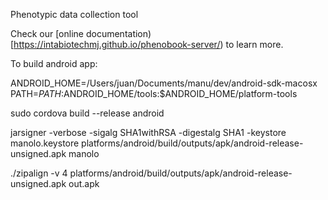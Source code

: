 
Phenotypic data collection tool

Check our [online documentation)[https://intabiotechmj.github.io/phenobook-server/)
to learn more. 

To build android app:

ANDROID_HOME=/Users/juan/Documents/manu/dev/android-sdk-macosx
PATH=${PATH}:$ANDROID_HOME/tools:$ANDROID_HOME/platform-tools

sudo cordova build --release android

jarsigner -verbose -sigalg SHA1withRSA -digestalg SHA1 -keystore manolo.keystore platforms/android/build/outputs/apk/android-release-unsigned.apk manolo

./zipalign -v 4 platforms/android/build/outputs/apk/android-release-unsigned.apk out.apk
